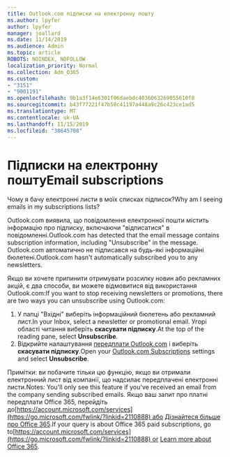 ```yaml
---
title: Outlook.com підписки на електронну пошту
ms.author: lpyfer
author: lpyfer
manager: joallard
ms.date: 11/14/2019
ms.audience: Admin
ms.topic: article
ROBOTS: NOINDEX, NOFOLLOW
localization_priority: Normal
ms.collection: Adm_O365
ms.custom:
- "3151"
- "9001191"
ms.openlocfilehash: 9b1a3f14e6301f06daebdc4036063269055610f8
ms.sourcegitcommit: b43f77221f47b50c41197a448a9c26c423ce1ad5
ms.translationtype: MT
ms.contentlocale: uk-UA
ms.lasthandoff: 11/15/2019
ms.locfileid: "38645708"
---
```

# <a name="email-subscriptions"></a><span data-ttu-id="1b736-102">Підписки на електронну пошту</span><span class="sxs-lookup"><span data-stu-id="1b736-102">Email subscriptions</span></span>

<span data-ttu-id="1b736-103">Чому я бачу електронні листи в моїх списках підписок?</span><span class="sxs-lookup"><span data-stu-id="1b736-103">Why am I seeing emails in my subscriptions lists?</span></span>

<span data-ttu-id="1b736-104">Outlook.com виявила, що повідомлення електронної пошти містить інформацію про підписку, включаючи "відписатися" в повідомленні.</span><span class="sxs-lookup"><span data-stu-id="1b736-104">Outlook.com has detected that the email message contains subscription information, including "Unsubscribe" in the message.</span></span> <span data-ttu-id="1b736-105">Outlook.com автоматично не підписався на будь-які інформаційні бюлетені.</span><span class="sxs-lookup"><span data-stu-id="1b736-105">Outlook.com hasn't automatically subscribed you to any newsletters.</span></span>

<span data-ttu-id="1b736-106">Якщо ви хочете припинити отримувати розсилку новин або рекламних акцій, є два способи, ви можете відмовитися від використання Outlook.com:</span><span class="sxs-lookup"><span data-stu-id="1b736-106">If you want to stop receiving newsletters or promotions, there are two ways you can unsubscribe using Outlook.com:</span></span>
1. <span data-ttu-id="1b736-107">У папці "Вхідні" виберіть інформаційний бюлетень або рекламний лист.</span><span class="sxs-lookup"><span data-stu-id="1b736-107">In your Inbox, select a newsletter or promotional email.</span></span> <span data-ttu-id="1b736-108">Угорі області читання виберіть **скасувати підписку**.</span><span class="sxs-lookup"><span data-stu-id="1b736-108">At the top of the reading pane, select **Unsubscribe**.</span></span>
2. <span data-ttu-id="1b736-109">Відкрийте налаштування [передплати Outlook.com](https://go.microsoft.com/fwlink/?linkid=2110887) і виберіть **скасувати підписку**.</span><span class="sxs-lookup"><span data-stu-id="1b736-109">Open your [Outlook.com Subscriptions](https://go.microsoft.com/fwlink/?linkid=2110887) settings and select **Unsubscribe**.</span></span>

<span data-ttu-id="1b736-110">Примітки: ви побачите тільки цю функцію, якщо ви отримали електронний лист від компанії, що надсилає передплачені електронні листи.</span><span class="sxs-lookup"><span data-stu-id="1b736-110">Notes: You'll only see this feature if you've received an email from the company sending subscribed emails.</span></span>
<span data-ttu-id="1b736-111">Якщо ваш запит про платні передплати Office 365, перейдіть до[https://account.microsoft.com/services](https://go.microsoft.com/fwlink/?linkid=2110888) або [Дізнайтеся більше про Office 365](https://products.office.com/compare-all-microsoft-office-products?tab=1&WT.mc_id=PROD_OL-Web_Support_O365NewValue_Upgrade).</span><span class="sxs-lookup"><span data-stu-id="1b736-111">If your query is about Office 365 paid subscriptions, go to[https://account.microsoft.com/services](https://go.microsoft.com/fwlink/?linkid=2110888) or [Learn more about Office 365](https://products.office.com/compare-all-microsoft-office-products?tab=1&WT.mc_id=PROD_OL-Web_Support_O365NewValue_Upgrade).</span></span>
  
